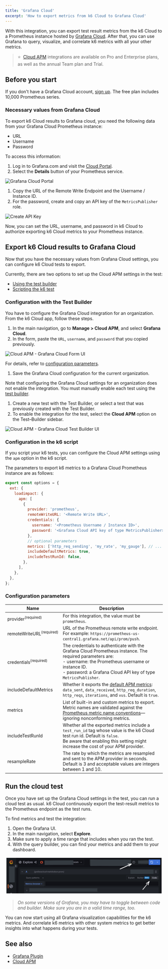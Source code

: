 ```yaml
---
title: 'Grafana Cloud'
excerpt: 'How to export metrics from k6 Cloud to Grafana Cloud'
---
```


With this integration, you can export test result metrics from the k6 Cloud to a Prometheus instance hosted by [Grafana Cloud](https://grafana.com/products/cloud/).
After that, you can use Grafana to query, visualize, and correlate k6 metrics with all your other metrics.

> ⭐️  &nbsp;[Cloud APM](/cloud/integrations/cloud-apm/) integrations are available on Pro and Enterprise plans, as well as the annual Team plan and Trial.

## Before you start

If you don't have a Grafana Cloud account, [sign up](https://grafana.com/products/cloud/).
The free plan includes 10,000 Prometheus series.

### Necessary values from Grafana Cloud

To export k6 Cloud results to Grafana cloud, you need the following data from your Grafana Cloud Prometheus instance:

- URL
- Username
- Password

To access this information:

1. Log in to Grafana.com and visit the [Cloud Portal](https://grafana.com/docs/grafana-cloud/what-are/cloud-portal/).
1. Select the **Details** button of your Prometheus service.

  ![Grafana Cloud Portal](./images/grafana_cloud_portal.png)

1. Copy the URL of the Remote Write Endpoint and the Username / Instance ID.
1. For the password, create and copy an API key of the `MetricsPublisher` role.

  ![Create API Key](./images/grafana_cloud_create_api_key_metrics_publisher.png)

Now, you can set the URL, username, and password in k6 Cloud to authorize exporting k6 Cloud metrics to your Prometheus instance.

## Export k6 Cloud results to Grafana Cloud

Now that you have the necessary values from Grafana Cloud settings, you can configure k6 Cloud tests to export.

Currently, there are two options to set up the Cloud APM settings in the test:

- [Using the test builder](#configuration-using-the-test-builder)
- [Scripting the k6 test](#configuration-in-the-k6-script)

### Configuration with the Test Builder

You have to configure the Grafana Cloud integration for an organization.
From the k6 Cloud app, follow these steps.

1. In the main navigation, go to **Manage > Cloud APM**, and select **Grafana Cloud**.
1. In the form, paste the `URL`, `username`, and `password` that you copied previously.

  ![Cloud APM - Grafana Cloud Form UI](images/grafana-cloud-app-form.png)

  For details, refer to [configuration parameters](#configuration-parameters).

1. Save the Grafana Cloud configuration for the current organization.

Note that configuring the Grafana Cloud settings for an organization does not enable the integration. You must manually enable each test using the [test builder](/test-authoring/test-builder).

1. Create a new test with the Test Builder, or select a test that was previously created with the Test Builder.
1. To enable the integration for the test, select the **Cloud APM** option on the Test&ndash;Builder sidebar.

  ![Cloud APM - Grafana Cloud Test Builder UI](images/grafana-cloud-app-testbuilder.png)

### Configuration in the k6 script

If you script your k6 tests, you can configure the Cloud APM settings using the `apm` option in the k6 script.

The parameters to export k6 metrics to a Grafana Cloud Prometheus instance are as follows:

```javascript
export const options = {
  ext: {
    loadimpact: {
      apm: [
        {
          provider: 'prometheus',
          remoteWriteURL: '<Remote Write URL>',
          credentials: {
            username: '<Prometheus Username / Instance ID>',
            password: '<Grafana Cloud API key of type MetricsPublisher>',
          },
          // optional parameters
          metrics: ['http_req_sending', 'my_rate', 'my_gauge'], // ...
          includeDefaultMetrics: true,
          includeTestRunId: false,
        },
      ],
    },
  },
};
```

### Configuration parameters

| Name                    | Description                                                                                                                                                                                |
| ----------------------- | ------------------------------------------------------------------------------------------------------------------------------------------------------------------------------------------ |
| provider<sup>(required)</sup>            | For this integration, the value must be `prometheus`.
| remoteWriteURL<sup>(required)</sup>        | URL of the Prometheus remote write endpoint. <br/> For example: `https://prometheus-us-central1.grafana.net/api/prom/push`.                                                                                                |
| credentials<sup>(required)</sup>         | The credentials to authenticate with the Grafana Cloud Prometheus instance. The required parameters are: <br/> - username: the Prometheus username or instance ID. <br/> - password: a Grafana Cloud API key of type `MetricsPublisher`. |
| includeDefaultMetrics | Whether it exports the [default APM metrics](/cloud/integrations/cloud-apm/#default-apm-metrics): `data_sent`, `data_received`, `http_req_duration`, `http_reqs`, `iterations`, and `vus`. Default is `true`. |
| metrics               | List of built-in and custom metrics to export. <br/> Metric names are validated against the [Prometheus metric name conventions](https://prometheus.io/docs/concepts/data_model/#metric-names-and-labels)—ignoring nonconforming metrics.                                      |
| includeTestRunId      | Whether all the exported metrics include a `test_run_id` tag whose value is the k6 Cloud test run id. Default is `false`. <br/> Be aware that enabling this setting might increase the cost of your APM provider. |
| resampleRate          | The rate by which the metrics are resampled and sent to the APM provider in seconds. Default is 3 and acceptable values are integers between 1 and 10. |


## Run the cloud test

Once you have set up the Grafana Cloud settings in the test, you can run a cloud test as usual.
k6 Cloud continuously export the test-result metrics to the Prometheus endpoint as the test runs.

To find metrics and test the integration:

1. Open the Grafana UI.
2. In the main navigation, select **Explore**.
3. Make sure to apply a time range that includes when you ran the test.
4. With the query builder, you can find your metrics and add them to your dashboard.

  ![Grafana Cloud metrics explorer. Arrows pointing to a toggle](images/grafana-query-metric.png)

  > _On some versions of Grafana, you may have to toggle between code and builder._
  > _Make sure you are in a valid time range, too._

You can now start using all Grafana visualization capabilities for the k6 metrics.
And correlate k6 metrics with other system metrics to get better insights into what happens during your tests.

## See also

- [Grafana Plugin](/cloud/integrations/grafana-plugin/)
- [Cloud APM](/cloud/integrations/cloud-apm/)

